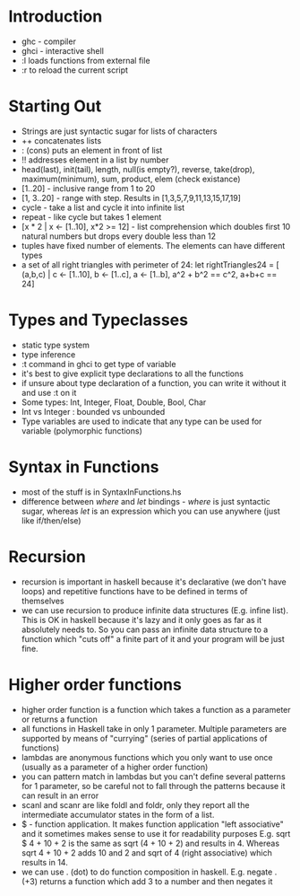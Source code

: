 Introduction
============
- ghc - compiler
- ghci - interactive shell
- :l <scriptname> loads functions from external file
- :r to reload the current script

Starting Out
============
- Strings are just syntactic sugar for lists of characters
- ++ concatenates lists
- : (cons) puts an element in front of list
- !! addresses element in a list by number
- head(last), init(tail), length, null(is empty?), reverse, take(drop), maximum(minimum), sum, product, elem (check existance)
- [1..20] - inclusive range from 1 to 20
- [1, 3..20] - range with step. Results in [1,3,5,7,9,11,13,15,17,19]
- cycle - take a list and cycle it into infinite list
- repeat - like cycle but takes 1 element
- [x * 2 | x <- [1..10], x*2 >= 12] - list comprehension which doubles first 10 natural numbers but drops every double less than 12
- tuples have fixed number of elements. The elements can have different types
- a set of all right triangles with perimeter of 24:
  let rightTriangles24 = [ (a,b,c) | c <- [1..10], b <- [1..c], a <- [1..b], a^2 + b^2 == c^2, a+b+c == 24]

Types and Typeclasses
=====================
- static type system
- type inference
- :t command in ghci to get type of variable
- it's best to give explicit type declarations to all the functions
- if unsure about type declaration of a function, you can write it without it and use :t on it
- Some types: Int, Integer, Float, Double, Bool, Char
- Int vs Integer : bounded vs unbounded
- Type variables are used to indicate that any type can be used for variable (polymorphic functions)

Syntax in Functions
===================
- most of the stuff is in SyntaxInFunctions.hs
- difference between *where* and *let* bindings - *where* is just syntactic sugar, whereas *let* is an expression which you can use anywhere (just like if/then/else)


Recursion
=========
- recursion is important in haskell because it's declarative (we don't have loops) and repetitive functions have to be defined in terms of themselves
- we can use recursion to produce infinite data structures (E.g. infine list). This is OK in haskell because it's lazy and it only goes as far as it absolutely needs to. So you can pass an infinite data structure to a function which "cuts off" a finite part of it and your program will be just fine.

Higher order functions
======================
- higher order function is a function which takes a function as a parameter or returns a function
- all functions in Haskell take in only 1 parameter. Multiple parameters are supported by means of "currying" (series of partial applications of functions)
- lambdas are anonymous functions which you only want to use once (usually as a parameter of a higher order function)
- you can pattern match in lambdas but you can't define several patterns for 1 parameter, so be careful not to fall through the patterns because it can result in an error
- scanl and scanr are like foldl and foldr, only they report all the intermediate accumulator states in the form of a list.
- $ - function application. It makes function application "left associative" and it sometimes makes sense to use it for readability purposes E.g. sqrt $ 4 + 10 + 2  is the same as sqrt (4 + 10 + 2) and results in 4. Whereas sqrt 4 + 10 + 2 adds 10 and 2 and sqrt of 4 (right associative) which results in 14.
- we can use . (dot) to do function composition in haskell. E.g. negate . (+3)
  returns a function which add 3 to a number and then negates it
